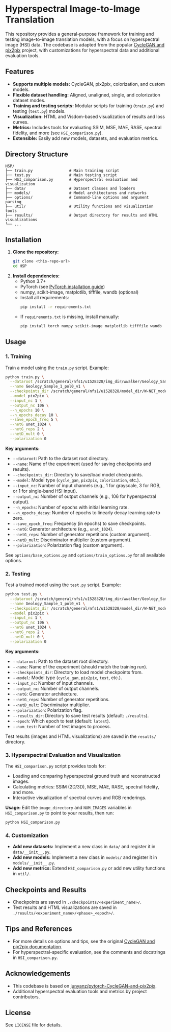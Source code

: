 # Hyperspectral Image-to-Image Translation

This repository provides a general-purpose framework for training and testing image-to-image translation models, with a focus on hyperspectral image (HSI) data. The codebase is adapted from the popular [CycleGAN and pix2pix](https://github.com/junyanz/pytorch-CycleGAN-and-pix2pix) project, with customizations for hyperspectral data and additional evaluation tools.

## Features
- **Supports multiple models:** CycleGAN, pix2pix, colorization, and custom models.
- **Flexible dataset handling:** Aligned, unaligned, single, and colorization dataset modes.
- **Training and testing scripts:** Modular scripts for training (`train.py`) and testing (`test.py`) models.
- **Visualization:** HTML and Visdom-based visualization of results and loss curves.
- **Metrics:** Includes tools for evaluating SSIM, MSE, MAE, RASE, spectral fidelity, and more (see `HSI_comparison.py`).
- **Extensible:** Easily add new models, datasets, and evaluation metrics.

## Directory Structure
```
HSP/
├── train.py                # Main training script
├── test.py                 # Main testing script
├── HSI_comparison.py       # Hyperspectral evaluation and visualization
├── data/                   # Dataset classes and loaders
├── models/                 # Model architectures and networks
├── options/                # Command-line options and argument parsing
├── util/                   # Utility functions and visualization tools
├── results/                # Output directory for results and HTML visualizations
└── ...
```

## Installation
1. **Clone the repository:**
   ```sh
   git clone <this-repo-url>
   cd HSP
   ```
2. **Install dependencies:**
   - Python 3.7+
   - PyTorch (see [PyTorch installation guide](https://pytorch.org/get-started/locally/))
   - numpy, scikit-image, matplotlib, tifffile, wandb (optional)
   - Install all requirements:
     ```sh
     pip install -r requirements.txt
     ```
   - If `requirements.txt` is missing, install manually:
     ```sh
     pip install torch numpy scikit-image matplotlib tifffile wandb
     ```

## Usage

### 1. Training
Train a model using the `train.py` script. Example:

```sh
python train.py \
  --dataroot /scratch/general/nfs1/u1528328/img_dir/wwalker/Geology_Sample_1 \
  --name Geology_Sample_1_pol0_v1 \
  --checkpoints_dir /scratch/general/nfs1/u1528328/model_dir/W-NET_models/checkpoints_hyperspectral_Geology_Sample_1_pol0_v1 \
  --model pix2pix \
  --input_nc 1 \
  --output_nc 106 \
  --n_epochs 10 \
  --n_epochs_decay 10 \
  --save_epoch_freq 5 \
  --netG unet_1024 \
  --netG_reps 2 \
  --netD_mult 0 \
  --polarization 0
```

**Key arguments:**
- `--dataroot`: Path to the dataset root directory.
- `--name`: Name of the experiment (used for saving checkpoints and results).
- `--checkpoints_dir`: Directory to save/load model checkpoints.
- `--model`: Model type (`cycle_gan`, `pix2pix`, `colorization`, etc.).
- `--input_nc`: Number of input channels (e.g., 1 for grayscale, 3 for RGB, or 1 for single-band HSI input).
- `--output_nc`: Number of output channels (e.g., 106 for hyperspectral output).
- `--n_epochs`: Number of epochs with initial learning rate.
- `--n_epochs_decay`: Number of epochs to linearly decay learning rate to zero.
- `--save_epoch_freq`: Frequency (in epochs) to save checkpoints.
- `--netG`: Generator architecture (e.g., `unet_1024`).
- `--netG_reps`: Number of generator repetitions (custom argument).
- `--netD_mult`: Discriminator multiplier (custom argument).
- `--polarization`: Polarization flag (custom argument).

See `options/base_options.py` and `options/train_options.py` for all available options.

### 2. Testing
Test a trained model using the `test.py` script. Example:

```sh
python test.py \
  --dataroot /scratch/general/nfs1/u1528328/img_dir/wwalker/Geology_Sample_1 \
  --name Geology_Sample_1_pol0_v1 \
  --checkpoints_dir /scratch/general/nfs1/u1528328/model_dir/W-NET_models/checkpoints_hyperspectral_Geology_Sample_1_pol0_v1 \
  --model pix2pix \
  --input_nc 1 \
  --output_nc 106 \
  --netG unet_1024 \
  --netG_reps 2 \
  --netD_mult 0 \
  --polarization 0
```

**Key arguments:**
- `--dataroot`: Path to the dataset root directory.
- `--name`: Name of the experiment (should match the training run).
- `--checkpoints_dir`: Directory to load model checkpoints from.
- `--model`: Model type (`cycle_gan`, `pix2pix`, `test`, etc.).
- `--input_nc`: Number of input channels.
- `--output_nc`: Number of output channels.
- `--netG`: Generator architecture.
- `--netG_reps`: Number of generator repetitions.
- `--netD_mult`: Discriminator multiplier.
- `--polarization`: Polarization flag.
- `--results_dir`: Directory to save test results (default: `./results`).
- `--epoch`: Which epoch to test (default: `latest`).
- `--num_test`: Number of test images to process.

Test results (images and HTML visualizations) are saved in the `results/` directory.

### 3. Hyperspectral Evaluation and Visualization
The `HSI_comparison.py` script provides tools for:
- Loading and comparing hyperspectral ground truth and reconstructed images.
- Calculating metrics: SSIM (2D/3D), MSE, MAE, RASE, spectral fidelity, and more.
- Interactive visualization of spectral curves and RGB renderings.

**Usage:**
Edit the `image_directory` and `NUM_IMAGES` variables in `HSI_comparison.py` to point to your results, then run:
```sh
python HSI_comparison.py
```

### 4. Customization
- **Add new datasets:** Implement a new class in `data/` and register it in `data/__init__.py`.
- **Add new models:** Implement a new class in `models/` and register it in `models/__init__.py`.
- **Add new metrics:** Extend `HSI_comparison.py` or add new utility functions in `util/`.

## Checkpoints and Results
- Checkpoints are saved in `./checkpoints/<experiment_name>/`.
- Test results and HTML visualizations are saved in `./results/<experiment_name>/<phase>_<epoch>/`.

## Tips and References
- For more details on options and tips, see the original [CycleGAN and pix2pix documentation](https://github.com/junyanz/pytorch-CycleGAN-and-pix2pix).
- For hyperspectral-specific evaluation, see the comments and docstrings in `HSI_comparison.py`.

## Acknowledgements
- This codebase is based on [junyanz/pytorch-CycleGAN-and-pix2pix](https://github.com/junyanz/pytorch-CycleGAN-and-pix2pix).
- Additional hyperspectral evaluation tools and metrics by project contributors.

## License
See `LICENSE` file for details.
